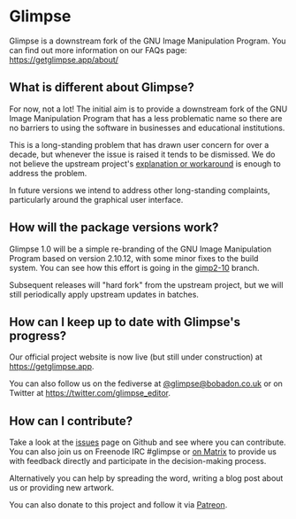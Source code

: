 # Glimpse

Glimpse is a downstream fork of the GNU Image Manipulation Program. You can find out more information on our FAQs page: https://getglimpse.app/about/

## What is different about Glimpse?
For now, not a lot! The initial aim is to provide a downstream fork of the GNU Image Manipulation Program that has a less problematic name so there are no barriers to using the software in businesses and educational institutions.

This is a long-standing problem that has drawn user concern for over a decade, but whenever the issue is raised it tends to be dismissed. We do not believe the upstream project's [explanation or workaround](https://www.gimp.org/docs/userfaq.html#i-dont-like-the-name-gimp-will-you-change-it) is enough to address the problem.

In future versions we intend to address other long-standing complaints, particularly around the graphical user interface.

## How will the package versions work?
Glimpse 1.0 will be a simple re-branding of the GNU Image Manipulation Program based on version 2.10.12, with some minor fixes to the build system. You can see how this effort is going in the [gimp2-10](https://github.com/glimpse-editor/Glimpse/tree/gimp2-10) branch.

Subsequent releases will "hard fork" from the upstream project, but we will still periodically apply upstream updates in batches.

## How can I keep up to date with Glimpse's progress?
Our official project website is now live (but still under construction) at https://getglimpse.app.

You can also follow us on the fediverse at [@glimpse@bobadon.co.uk](https://bobadon.co.uk/@glimpse)
or on Twitter at https://twitter.com/glimpse_editor.

## How can I contribute?
Take a look at the [issues](https://github.com/glimpse-editor/Glimpse/issues) page on Github and see where you can contribute. You can also join us on Freenode IRC #glimpse or [on Matrix](https://matrix.to/#/+glimpse:matrix.org) to provide us with feedback directly and participate in the decision-making process.

Alternatively you can help by spreading the word, writing a blog post about us or providing new artwork. 

You can also donate to this project and follow it via [Patreon](https://www.patreon.com/glimpse).